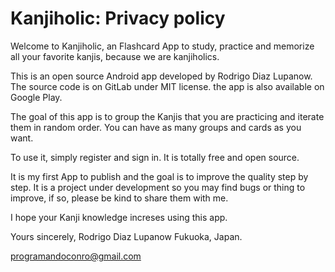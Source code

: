 # Kanjiholic: Privacy policy

Welcome to Kanjiholic, an Flashcard App to study, practice and memorize all your favorite kanjis, because we are kanjiholics.

This is an open source Android app developed by Rodrigo Diaz Lupanow. The source code is on GitLab under MIT license. the app is also available on Google Play.

The goal of this app is to group the Kanjis that you are practicing and iterate them in random order. You can have as many groups and cards as you want.

To use it, simply register and sign in. It is totally free and open source.

It is my first App to publish and the goal is to improve the quality step by step. It is a project under development so you may find bugs or thing to improve, if so, please be kind to share them with me.

I hope your Kanji knowledge increses using this app.

Yours sincerely,
Rodrigo Diaz Lupanow
Fukuoka, Japan.

programandoconro@gmail.com
